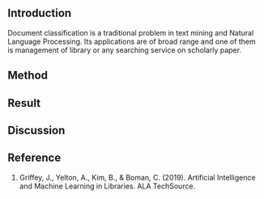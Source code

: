 ## Introduction
Document classification is a traditional problem in text mining and Natural Language Processing. Its applications are of broad range and one of them is management of library or any searching service on scholarly paper.
## Method

## Result

## Discussion

## Reference
1. Griffey, J., Yelton, A., Kim, B., & Boman, C. (2019). Artificial Intelligence and Machine Learning in Libraries. ALA TechSource.
